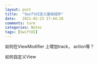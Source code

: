 ```yaml
---
layout: post  
title:  "SwiftUI定义基础组件"  
date:   2021-02-23 17:44:28
comments: ture
categories: Notes  
tags: [SwiftUI]  
---
```

如何在ViewModifier 上增加track， action等？

如何自定义View

